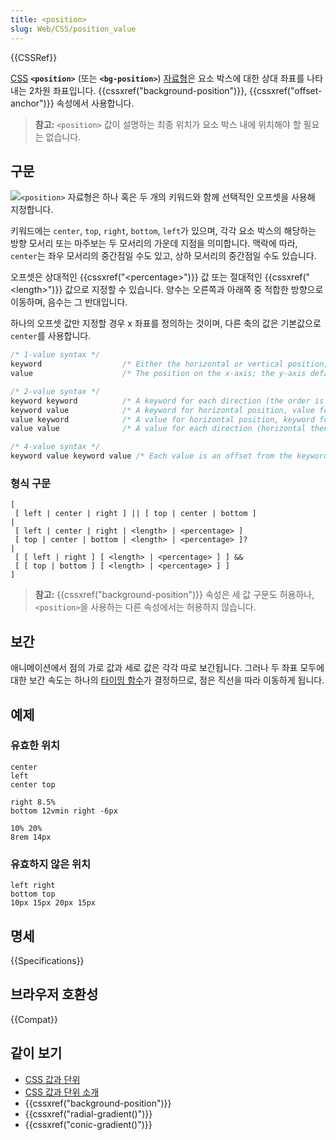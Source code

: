 ```yaml
---
title: <position>
slug: Web/CSS/position_value
---
```

{{CSSRef}}

[CSS](/ko/docs/Web/CSS) **`<position>`** (또는 **`<bg-position>`**) [자료형](/ko/docs/Web/CSS/CSS_Types)은 요소 박스에 대한 상대 좌표를 나타내는 2차원 좌표입니다. {{cssxref("background-position")}}, {{cssxref("offset-anchor")}} 속성에서 사용합니다.

> **참고:** `<position>` 값이 설명하는 최종 위치가 요소 박스 내에 위치해야 할 필요는 없습니다.

## 구문

![](https://mdn.mozillademos.org/files/12215/position_type.png)`<position>` 자료형은 하나 혹은 두 개의 키워드와 함께 선택적인 오프셋을 사용해 지정합니다.

키워드에는 `center`, `top`, `right`, `bottom`, `left`가 있으며, 각각 요소 박스의 해당하는 방향 모서리 또는 마주보는 두 모서리의 가운데 지점을 의미합니다. 맥락에 따라, `center`는 좌우 모서리의 중간점일 수도 있고, 상하 모서리의 중간점일 수도 있습니다.

오프셋은 상대적인 {{cssxref("&lt;percentage&gt;")}} 값 또는 절대적인 {{cssxref("&lt;length&gt;")}} 값으로 지정할 수 있습니다. 양수는 오른쪽과 아래쪽 중 적합한 방향으로 이동하며, 음수는 그 반대입니다.

하나의 오프셋 값만 지정할 경우 x 좌표를 정의하는 것이며, 다른 축의 값은 기본값으로 `center`를 사용합니다.

```css
/* 1-value syntax */
keyword                  /* Either the horizontal or vertical position; the other axis defaults to center */
value                    /* The position on the x-axis; the y-axis defaults to 50% */

/* 2-value syntax */
keyword keyword          /* A keyword for each direction (the order is irrelevant) */
keyword value            /* A keyword for horizontal position, value for vertical position */
value keyword            /* A value for horizontal position, keyword for vertical position */
value value              /* A value for each direction (horizontal then vertical) */

/* 4-value syntax */
keyword value keyword value /* Each value is an offset from the keyword that preceeds it */
```

### 형식 구문

```
[
 [ left | center | right ] || [ top | center | bottom ]
|
 [ left | center | right | <length> | <percentage> ]
 [ top | center | bottom | <length> | <percentage> ]?
|
 [ [ left | right ] [ <length> | <percentage> ] ] &&
 [ [ top | bottom ] [ <length> | <percentage> ] ]
]
```

> **참고:** {{cssxref("background-position")}} 속성은 세 값 구문도 허용하나, `<position>`을 사용하는 다른 속성에서는 허용하지 않습니다.

## 보간

애니메이션에서 점의 가로 값과 세로 값은 각각 따로 보간됩니다. 그러나 두 좌표 모두에 대한 보간 속도는 하나의 [타이밍 함수](/ko/docs/Web/CSS/single-transition-timing-function)가 결정하므로, 점은 직선을 따라 이동하게 됩니다.

## 예제

### 유효한 위치

```
center
left
center top

right 8.5%
bottom 12vmin right -6px

10% 20%
8rem 14px
```

### 유효하지 않은 위치

```plain example-bad
left right
bottom top
10px 15px 20px 15px
```

## 명세

{{Specifications}}

## 브라우저 호환성

{{Compat}}

## 같이 보기

- [CSS 값과 단위](/ko/docs/Web/CSS/CSS_Values_and_Units)
- [CSS 값과 단위 소개](/ko/docs/Learn/CSS/Introduction_to_CSS/Values_and_units)
- {{cssxref("background-position")}}
- {{cssxref("radial-gradient()")}}
- {{cssxref("conic-gradient()")}}
